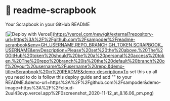 # 📘 readme-scrapbook
Your Scrapbook in your GitHub README

[![Deploy with Vercel](https://vercel.com/button)](https://vercel.com/new/git/external?repository-url=https%3A%2F%2Fgithub.com%2Fsampoder%2Freadme-scrapbook&env=GH_USERNAME,REPO_BRANCH,GH_TOKEN,SCRAPBOOK_USERNAME&envDescription=Please%20set%20the%20above.%20The%20GitHub%20token%20should%20be%20a%20personal%20access%20token.%20The%20repo%20branch%20is%20the%20default%20branch%20of%20your%20username%2Fusername%20repo.&demo-title=Scrapbook%20in%20README&demo-description=To set this up all you need to do is follow this deploy guide and add "<!--- SCRAPBOOK_WIDGET --->" to your README.&demo-url=https%3A%2F%2Fgithub.com%2Fsampoder&demo-image=https%3A%2F%2Fcloud-2uul43ovp.vercel.app%2F0screenshot_2020-11-12_at_8.16.06_pm.png)
